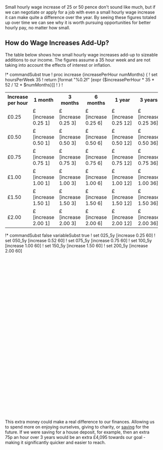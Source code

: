 Small hourly wage increase of 25 or 50 pence don't sound like much, but if we can negotiate or apply for a job with even a small hourly wage increase it can make quite a difference over the year.  By seeing these figures totaled up over time we can see why it is worth pursuing opportunities for better hourly pay, no matter how small.

## How do Wage Increases Add-Up?

The table below shows how small hourly wage increases add-up to sizeable additions to our income.  The figures assume a 35 hour week and are not taking into account the effects of interest or inflation.

!* commandSubst true
!  proc increase {increasePerHour numMonths} {
!    set hoursPerWeek 35
!    return [format "%0.2f" [expr {$increasePerHour * 35 * 52 / 12 * $numMonths}]]
!  }
!

<table class="table table-bordered hand-written">
  <tr>
    <th>Increase per hour</th>
    <th class="text-right">1 month</th>
    <th class="text-right">3 months</th>
    <th class="text-right">6 months</th>
    <th class="text-right">1 year</th>
    <th class="text-right">3 years</th>
    <th class="text-right">5 years</th>
  </tr>
  <tr>
    <td class="text-right">£0.25</td>
    <td class="text-right">£[increase 0.25 1]</td>
    <td class="text-right">£[increase 0.25 3]</td>
    <td class="text-right">£[increase 0.25 6]</td>
    <td class="text-right">£[increase 0.25 12]</td>
    <td class="text-right">£[increase 0.25 36]</td>
    <td class="text-right">£[increase 0.25 60]</td>
  </tr>
  <tr>
    <td class="text-right">£0.50</td>
    <td class="text-right">£[increase 0.50 1]</td>
    <td class="text-right">£[increase 0.50 3]</td>
    <td class="text-right">£[increase 0.50 6]</td>
    <td class="text-right">£[increase 0.50 12]</td>
    <td class="text-right">£[increase 0.50 36]</td>
    <td class="text-right">£[increase 0.50 60]</td>
  </tr>
  <tr>
    <td class="text-right">£0.75</td>
    <td class="text-right">£[increase 0.75 1]</td>
    <td class="text-right">£[increase 0.75 3]</td>
    <td class="text-right">£[increase 0.75 6]</td>
    <td class="text-right">£[increase 0.75 12]</td>
    <td class="text-right">£[increase 0.75 36]</td>
    <td class="text-right">£[increase 0.75 60]</td>
  </tr>
  <tr>
    <td class="text-right">£1.00</td>
    <td class="text-right">£[increase 1.00 1]</td>
    <td class="text-right">£[increase 1.00 3]</td>
    <td class="text-right">£[increase 1.00 6]</td>
    <td class="text-right">£[increase 1.00 12]</td>
    <td class="text-right">£[increase 1.00 36]</td>
    <td class="text-right">£[increase 1.00 60]</td>
  </tr>
  <tr>
    <td class="text-right">£1.50</td>
    <td class="text-right">£[increase 1.50 1]</td>
    <td class="text-right">£[increase 1.50 3]</td>
    <td class="text-right">£[increase 1.50 6]</td>
    <td class="text-right">£[increase 1.50 12]</td>
    <td class="text-right">£[increase 1.50 36]</td>
    <td class="text-right">£[increase 1.50 60]</td>
  </tr>
  <tr>
    <td class="text-right">£2.00</td>
    <td class="text-right">£[increase 2.00 1]</td>
    <td class="text-right">£[increase 2.00 3]</td>
    <td class="text-right">£[increase 2.00 6]</td>
    <td class="text-right">£[increase 2.00 12]</td>
    <td class="text-right">£[increase 2.00 36]</td>
    <td class="text-right">£[increase 2.00 60]</td>
  </tr>
</table>

!* commandSubst false variableSubst true
!  set 025_5y [increase 0.25 60]
!  set 050_5y [increase 0.52 60]
!  set 075_5y [increase 0.75 60]
!  set 100_5y [increase 1.00 60]
!  set 150_5y [increase 1.50 60]
!  set 200_5y [increase 2.00 60]
<script type="text/javascript" src="https://www.gstatic.com/charts/loader.js"></script>
<script type="text/javascript">
  google.charts.load('current', {'packages':['corechart']});
  google.charts.setOnLoadCallback(drawChart);

  function drawChart() {
    var data = google.visualization.arrayToDataTable([
      ['Years', '0.25', '0.50', '0.75', '1.00', '1.50', '2.00'],
      [0, 0, 0, 0, 0, 0, 0],
      [5,  $025_5y, $050_5y, $075_5y, $100_5y, $150_5y, $200_5y]
    ]);

    var options = {
      title: 'Wage increases totaled over years',
      curveType: 'function',
      legend: { position: 'bottom' },
      hAxis: {
        title: 'Years',
        viewWindow: {
            min:0
        },
        format: '0'
      }
    };

    var chart = new google.visualization.LineChart(document.getElementById('curve_chart'));

    chart.draw(data, options);
  }
</script>
<div id="curve_chart" style="width: 100%; height: 500px"></div>
<br />

This extra money could make a real difference to our finances.  Allowing us to spend more on enjoying ourselves, giving to charity, or [saving](/articles/tag/saving/) for the future.  If we were saving for a house deposit, for example, then an extra 75p an hour over 3 years would be an extra £4,095 towards our goal - making it significantly quicker and easier to reach.

